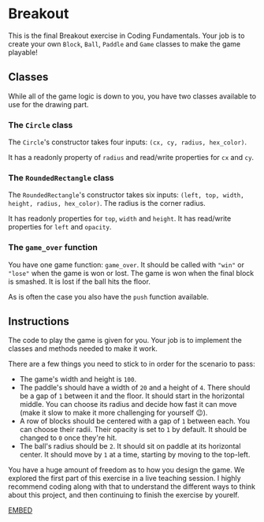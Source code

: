 # Breakout

This is the final Breakout exercise in Coding Fundamentals.
Your job is to create your own `Block`, `Ball`, `Paddle` and `Game` classes to make the game playable!

## Classes

While all of the game logic is down to you, you have two classes available to use for the drawing part.

### The `Circle` class

The `Circle`'s constructor takes four inputs: `(cx, cy, radius, hex_color)`.

It has a readonly property of `radius` and read/write properties for `cx` and `cy`.

### The `RoundedRectangle` class

The `RoundedRectangle`'s constructor takes six inputs: `(left, top, width, height, radius, hex_color)`. The radius is the corner radius.

It has readonly properties for `top`, `width` and `height`. It has read/write properties for `left` and `opacity`.

### The `game_over` function

You have one game function: `game_over`. It should be called with `"win"` or `"lose"` when the game is won or lost.
The game is won when the final block is smashed. It is lost if the ball hits the floor.

As is often the case you also have the `push` function available.

## Instructions

The code to play the game is given for you. Your job is to implement the classes and methods needed to make it work.

There are a few things you need to stick to in order for the scenario to pass:

- The game's width and height is `100`.
- The paddle's should have a width of `20` and a height of `4`. There should be a gap of `1` between it and the floor. It should start in the horizontal middle. You can choose its radius and decide how fast it can move (make it slow to make it more challenging for yourself 😉).
- A row of blocks should be centered with a gap of `1` between each. You can choose their radii. Their opacity is set to `1` by default. It should be changed to `0` once they're hit.
- The ball's radius should be `2`. It should sit on paddle at its horizontal center. It should move by `1` at a time, starting by moving to the top-left.

You have a huge amount of freedom as to how you design the game.
We explored the first part of this exercise in a live teaching session.
I highly recommend coding along with that to understand the different ways to think about this project, and then continuing to finish the exercise by yourelf.

[EMBED](https://www.youtube.com/embed/9QQQB4qctx4)
